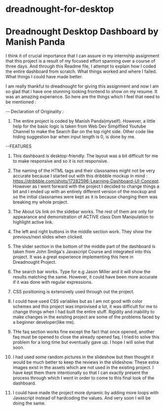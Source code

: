 # dreadnought-for-desktop

# Dreadnought Desktop Dashboard by Manish Panda

I think it of crucial importance that I can assure in my internship assignment that this project is a result of my focused effort spanning over a course of three days. And through this Readme file, I attempt to explain how I coded the entire dashboard from scratch. What things worked and where I failed. What things I could have made better.

I am really thankful to dreadnought for giving this assignment and now I am so glad that i have one stunning looking frontend to show on my resume. It was an amazing experience. So here are the things which I feel that need to be mentioned :

-- Declaration of Originality :

1. The entire project is coded by Manish Panda(myself). However, a little help for the basic logic is taken from Web Dev Simplflied Youtube Channel to make the Search Bar on the top right side. Other code like hiding suggestion bar when input length is 0, is done by me.

--FEATURES

1. This dashboard is desktop-friendly. The layout was a bit difficult for me to make responsive and so it is not responsive.

2. The naming of the HTML tags and their classnames might not be very accurate because I started out with this dribbble mockup in mind :
   https://dribbble.com/shots/17282596-Learning-Dashboard-UI-Concept. However as I went forward with the project I decided to change things a bit and I ended up with an entirely different version of the mockup and so the initial classnames were kept as it is because changing them was breaking my whole project.
3. The About Us link on the sidebar works. The rest of them are only for appearance and demonstration of ACTIVE class Dom Manipulation to highlight active link.

4. The left and right buttons in the middle section work. They show the previous/next slides when clicked.
5. The slider section in the bottom of the middle part of the dashboard is taken from John Smilga's Javascript Course and integrated into this project. It was a great experience implementing this here in Dreadnought Project.

6. The search bar works. Type for e.g Jason Miller and it will show the results matching the same. However, it could have been more accurate if it was done with regular expressions.

7. CSS positioning is extensively used through out the project.

8. I could have used CSS variables but as I am not good with color schemes and this project was improvised a lot, it was difficult for me to change things when I had built the entire stuff. Rigidity and inability to make changes in the existing project are some of the problems faced by a beginner developer(like me).

9. THe faq section works fine except the fact that once opened, another faq must be opened to close the already opened faq. I tried to solve this problem for a long time but eventually gave up. I hope I will solve that soon.

10. I had used some random pictures in the slideshow but then thought it would be much better to keep the reviews in the slideshow. These extra images exist in the assets which are not used in the existing project. I have kept them there intentionally so that I can exactly present the process through which I went in order to come to this final look of the dashboard.

11. I could have made the project more dynamic by adding more loops with Javascript instead of hardcoding the values. And very soon I will be doing the same.
